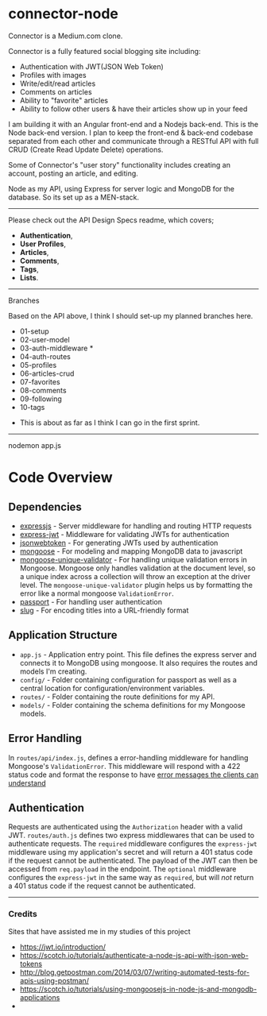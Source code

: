 # connector-node
Connector is a Medium.com clone. 

Connector is a fully featured social blogging site including:

- Authentication with JWT(JSON Web Token)
- Profiles with images
- Write/edit/read articles
- Comments on articles
- Ability to "favorite" articles
- Ability to follow other users & have their articles show up in your feed

I am building it with an Angular front-end and a Nodejs back-end. This is the Node back-end version. I plan to keep the front-end & back-end codebase separated from each other and communicate through a RESTful API with full CRUD (Create Read Update Delete) operations. 

Some of Connector's "user story" functionality includes creating an account, posting an article, and editing. 

Node as my API, using Express for server logic and MongoDB for the database. So its set up as a MEN-stack.

----------
Please check out the API Design Specs readme, which covers; 

- **Authentication**, 
- **User Profiles**, 
- **Articles**, 
- **Comments**, 
- **Tags**,
- **Lists**. 


----------

Branches

Based on the API above, I think I should set-up my planned branches here.

- 01-setup  
- 02-user-model   
- 03-auth-middleware * 
- 04-auth-routes   
- 05-profiles   
- 06-articles-crud   
- 07-favorites   
- 08-comments   
- 09-following   
- 10-tags

 * This is about as far as I think I can go in the first sprint.


----------
nodemon app.js

# Code Overview

## Dependencies

- [expressjs](https://github.com/expressjs/express) - Server middleware for handling and routing HTTP requests
- [express-jwt](https://github.com/auth0/express-jwt) - Middleware for validating JWTs for authentication
- [jsonwebtoken](https://github.com/auth0/node-jsonwebtoken) - For generating JWTs used by authentication
- [mongoose](https://github.com/Automattic/mongoose) - For modeling and mapping MongoDB data to javascript 
- [mongoose-unique-validator](https://github.com/blakehaswell/mongoose-unique-validator) - For handling unique validation errors in Mongoose. Mongoose only handles validation at the document level, so a unique index across a collection will throw an exception at the driver level. The `mongoose-unique-validator` plugin helps us by formatting the error like a normal mongoose `ValidationError`.
- [passport](https://github.com/jaredhanson/passport) - For handling user authentication
- [slug](https://github.com/dodo/node-slug) - For encoding titles into a URL-friendly format

## Application Structure

- `app.js` - Application entry point. This file defines the express server and connects it to MongoDB using mongoose. It also requires the routes and models I'm creating.
- `config/` - Folder containing configuration for passport as well as a central location for configuration/environment variables.
- `routes/` - Folder containing the route definitions for my API.
- `models/` - Folder containing  the schema definitions for my Mongoose models.

## Error Handling

In `routes/api/index.js`, defines a error-handling middleware for handling Mongoose's `ValidationError`. This middleware will respond with a 422 status code and format the response to have [error messages the clients can understand](https://github.com/gothinkster/realworld/blob/master/API.md#errors-and-status-codes)

## Authentication

Requests are authenticated using the `Authorization` header with a valid JWT. `routes/auth.js` defines two express middlewares that can be used to authenticate requests. The `required` middleware configures the `express-jwt` middleware using my application's secret and will return a 401 status code if the request cannot be authenticated. The payload of the JWT can then be accessed from `req.payload` in the endpoint. The `optional` middleware configures the `express-jwt` in the same way as `required`, but will *not* return a 401 status code if the request cannot be authenticated.


----------

### Credits

Sites that have assisted me in my studies of this project

- https://jwt.io/introduction/
- https://scotch.io/tutorials/authenticate-a-node-js-api-with-json-web-tokens
- http://blog.getpostman.com/2014/03/07/writing-automated-tests-for-apis-using-postman/
- https://scotch.io/tutorials/using-mongoosejs-in-node-js-and-mongodb-applications
- 
